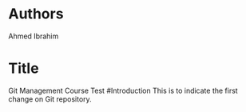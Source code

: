 # Authors
Ahmed Ibrahim
# Title
Git Management Course Test
#Introduction
This is to indicate the first change on Git repository.